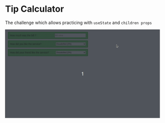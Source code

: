 # Tip Calculator

The challenge which allows practicing with `useState` and `children props`

!["Demo"](/public/demo17.gif)
